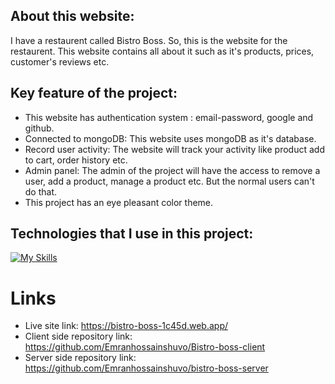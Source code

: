 
## About this website: 
I have a restaurent called Bistro Boss. So, this is the website for the restaurent. This website contains all about it such as it's products, prices, customer's reviews etc. 

## Key feature of the project:

- This website has authentication system : email-password, google and github.
- Connected to mongoDB: This website uses mongoDB as it's database.
- Record user activity: The website will track your activity like product add to cart, order history etc.
- Admin panel: The admin of the project will have the access to remove a user, add a product, manage a product etc. But the normal users can't do that.
- This project has an eye pleasant color theme.

## Technologies that I use in this project:

[![My Skills](https://skillicons.dev/icons?i=js,html,css,mongodb,express,tailwind,firebase,react,nodejs)](https://skillicons.dev)

# Links

- Live site link: https://bistro-boss-1c45d.web.app/
- Client side repository link: https://github.com/Emranhossainshuvo/Bistro-boss-client
- Server side repository link: https://github.com/Emranhossainshuvo/bistro-boss-server



